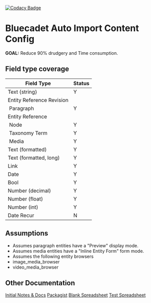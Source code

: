 [![Codacy Badge](https://api.codacy.com/project/badge/Grade/02ad1c27f5a141a98d7d0a1508bf081d)](https://www.codacy.com/app/pingevt/bc_aicc?utm_source=github.com&amp;utm_medium=referral&amp;utm_content=bluecadet/bc_aicc&amp;utm_campaign=Badge_Grade)

# Bluecadet Auto Import Content Config

**GOAL:** Reduce 90% drudgery and Time consumption.

## Field type coverage

| Field Type | Status |
| --- | --- |
| Text {string} | Y |
| Entity Reference Revision | |
| &nbsp;Paragraph | Y |
| Entity Reference | |
| &nbsp;Node | Y |
| &nbsp;Taxonomy Term | Y |
| &nbsp;Media | Y |
| Text (formatted) | Y |
| Text (formatted, long) | Y |
| Link | Y |
| Date | Y |
| Bool | Y |
| Number (decimal) | Y |
| Number (float) | Y |
| Number (int) | Y |
| Date Recur | N |

## Assumptions

-  Assumes paragraph entities have a "Preview" display mode.
-  Assumes media entities have a "Inline Entity Form" form mode.
-  Assumes the following entity browsers
  -  image_media_browser
  -  video_media_browser

## Other Documentation

[Initial Notes & Docs](https://docs.google.com/document/d/1MFHwPk6G_CM2-4qCKgDk5menPGkxkRT66c0jZ7Jgh8s/edit)
[Packagist](https://packagist.org/packages/bluecadet/bc_aicc)
[Blank Spreadsheet](https://docs.google.com/spreadsheets/d/1ZOgZY0s2l6OX6F_wlPHzgxcy_pkOQtfJO_DxaFpjQ3Y/edit)
[Test Spreadsheet](https://docs.google.com/spreadsheets/d/1YgDXQBxUMb6yuIH4tIGf6mw3Q6y2-wmyRIx5ElbqyqA/edit)